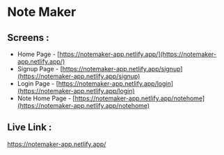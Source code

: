 # Note Maker

## Screens :
* Home Page - [https://notemaker-app.netlify.app/](https://notemaker-app.netlify.app/)
* Signup Page - [https://notemaker-app.netlify.app/signup](https://notemaker-app.netlify.app/signup)
* Login Page - [https://notemaker-app.netlify.app/login](https://notemaker-app.netlify.app/login)
* Note Home Page - [https://notemaker-app.netlify.app/notehome](https://notemaker-app.netlify.app/notehome)

## Live Link :
https://notemaker-app.netlify.app/
